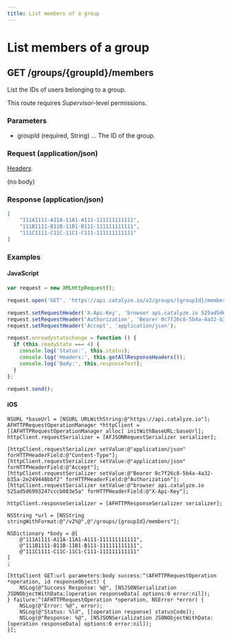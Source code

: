```yaml
---
title: List members of a group
---
```


# List members of a group

## GET /groups/{groupId}/members
List the IDs of users belonging to a group.

This route requires *Supervisor*-level permissions.

### Parameters

* groupId (required, String) ... The ID of the group.

### Request (application/json)

[Headers](../overview/headers)

(no body)
### Response (application/json)

```json
[
    "111A1111-A11A-11A1-A111-111111111111",
    "111B1111-B11B-11B1-B111-111111111111",
    "111C1111-C11C-11C1-C111-111111111111"
]
```

### Examples

#### JavaScript

```javascript
var request = new XMLHttpRequest();

request.open('GET', 'https://api.catalyze.io/v2/groups/{groupId}/members');

request.setRequestHeader('X-Api-Key', 'browser api.catalyze.io 525ad5d6993247cccb083e5a');
request.setRequestHeader('Authorization', 'Bearer 0c7f26c8-5b4a-4a32-b35a-2e249448bbf2');
request.setRequestHeader('Accept', 'application/json');

request.onreadystatechange = function () {
  if (this.readyState === 4) {
    console.log('Status:', this.status);
    console.log('Headers:', this.getAllResponseHeaders());
    console.log('Body:', this.responseText);
  }
};

request.send();
```


#### iOS

```objc
NSURL *baseUrl = [NSURL URLWithString:@"https://api.catalyze.io"];
AFHTTPRequestOperationManager *httpClient = [[AFHTTPRequestOperationManager alloc] initWithBaseURL:baseUrl];
httpClient.requestSerializer = [AFJSONRequestSerializer serializer];

[httpClient.requestSerializer setValue:@"application/json" forHTTPHeaderField:@"Content-Type"];
[httpClient.requestSerializer setValue:@"application/json" forHTTPHeaderField:@"Accept"];
[httpClient.requestSerializer setValue:@"Bearer 0c7f26c8-5b4a-4a32-b35a-2e249448bbf2" forHTTPHeaderField:@"Authorization"];
[httpClient.requestSerializer setValue:@"browser api.catalyze.io 525ad5d6993247cccb083e5a" forHTTPHeaderField:@"X-Api-Key"];

httpClient.responseSerializer = [AFHTTPResponseSerializer serializer];

NSString *url = [NSString stringWithFormat:@"/v2%@",@"/groups/{groupId}/members"];

NSDictionary *body = @[
    @"111A1111-A11A-11A1-A111-111111111111",
    @"111B1111-B11B-11B1-B111-111111111111",
    @"111C1111-C11C-11C1-C111-111111111111"
]
;

[httpClient GET:url parameters:body success:^(AFHTTPRequestOperation *operation, id responseObject) {
    NSLog(@"Success Response: %@", [NSJSONSerialization JSONObjectWithData:[operation responseData] options:0 error:nil]);
} failure:^(AFHTTPRequestOperation *operation, NSError *error) {
    NSLog(@"Error: %@", error);
    NSLog(@"Status: %ld", [[operation response] statusCode]);
    NSLog(@"Response: %@", [NSJSONSerialization JSONObjectWithData:[operation responseData] options:0 error:nil]);
}];
```


